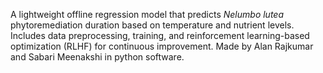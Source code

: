 A lightweight offline regression model that predicts *Nelumbo lutea* phytoremediation duration based on temperature and nutrient levels. Includes data preprocessing, training, and reinforcement learning-based optimization (RLHF) for continuous improvement.
Made by Alan Rajkumar and Sabari Meenakshi in python software.
